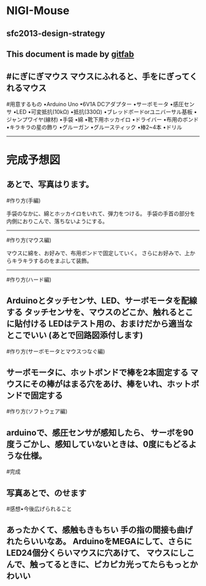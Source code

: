 # NIGI-Mouse
## sfc2013-design-strategy
This document is made by [gitfab](http://gitfab.org)
---
#にぎにぎマウス
マウスにふれると、手をにぎってくれるマウス
---
#用意するもの
•Arduino Uno
•6V1A DCアダプター
•サーボモータ
•感圧センサ
•LED
•可変抵抗(10kΩ)
•抵抗(330Ω)
•ブレッドボードorユニバーサル基板
•ジャンプワイヤ(線材)
•手袋
•綿
•靴下用ホッカイロ
•ドライバー
•布用のボンド
•キラキラの星の飾り
•グルーガン
•グルースティック
•棒2~4本
•ドリル

---
# 完成予想図

あとで、写真はります。
---
#作り方(手編)

手袋のなかに、綿とホッカイロをいれて、弾力をつける。
手袋の手首の部分を内側におりこんで、落ちないようにする。

---
#作り方(マウス編)

マウスに綿を、お好みで、布用ボンドで固定していく。
さらにお好みで、上からキラキラするのをまぶして装飾。

---
#作り方(ハード編)

Arduinoとタッチセンサ、LED、サーボモータを配線する タッチセンサを、マウスのどこか、触れるとこに貼付ける LEDはテスト用の、おまけだから適当なとこでいい (あとで回路図添付します)
---
#作り方(サーボモータとマウスつなぐ編)

サーボモータに、ホットボンドで棒を2本固定する マウスにその棒がはまる穴をあけ、棒をいれ、ホットボンドで固定する
---
#作り方(ソフトウェア編)

arduinoで、感圧センサが感知したら、 サーボを90度うごかし、感知していないときは、0度にもどるような仕様。
---
#完成

写真あとで、のせます
---
#感想•今後広げられること

あったかくて、感触もきもちい 手の指の間接も曲げれたらいいなあ。 ArduinoをMEGAにして、さらにLED24個分くらいマウスに穴あけて、 マウスにしこんで、触ってるときに、ピカピカ光ってたらもっとかわいい
---
